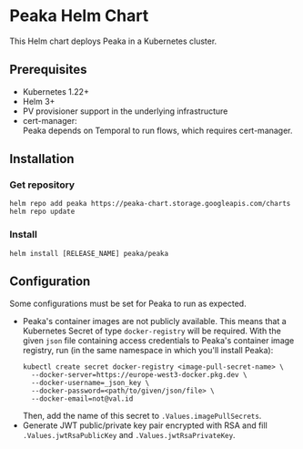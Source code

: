 # Peaka Helm Chart

This Helm chart deploys Peaka in a Kubernetes cluster.

## Prerequisites

- Kubernetes 1.22+
- Helm 3+
- PV provisioner support in the underlying infrastructure
- cert-manager:  
  Peaka depends on Temporal to run flows, which requires cert-manager.

## Installation
### Get repository
```shell
helm repo add peaka https://peaka-chart.storage.googleapis.com/charts
helm repo update
```

### Install
```shell
helm install [RELEASE_NAME] peaka/peaka
```

## Configuration
Some configurations must be set for Peaka to run as expected. 

- Peaka's container images are not publicly available. This means that a Kubernetes Secret of type `docker-registry`
  will be required. With the given `json` file containing access credentials to Peaka's container image registry,
  run (in the same namespace in which you'll install Peaka):
  ```shell
  kubectl create secret docker-registry <image-pull-secret-name> \
    --docker-server=https://europe-west3-docker.pkg.dev \
    --docker-username=_json_key \
    --docker-password=<path/to/given/json/file> \
    --docker-email=not@val.id
  ```
  Then, add the name of this secret to `.Values.imagePullSecrets`.
- Generate JWT public/private key pair encrypted with RSA and fill `.Values.jwtRsaPublicKey`
  and `.Values.jwtRsaPrivateKey`.
